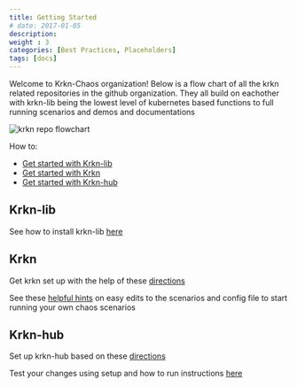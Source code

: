 ```yaml
---
title: Getting Started
# date: 2017-01-05
description: 
weight : 3
categories: [Best Practices, Placeholders]
tags: [docs]
---
```


Welcome to Krkn-Chaos organization! Below is a flow chart of all the krkn related repositories in the github organization. They all build on eachother with krkn-lib being the lowest level of kubernetes based functions to full running scenarios and demos and documentations

![krkn repo flowchart](images/krkn-repo-flowchart.png)


How to:
* [Get started with Krkn-lib](#krkn-lib)
* [Get started with Krkn](#krkn)
* [Get started with Krkn-hub](#krkn-hub)

## Krkn-lib
See how to install krkn-lib [here](../installation/krkn-lib.md)

## Krkn
Get krkn set up with the help of these [directions](../installation/krkn.md)

See these [helpful hints](getting-started-krkn.md) on easy edits to the scenarios and config file to start running your own chaos scenarios


## Krkn-hub
Set up krkn-hub based on these [directions](../installation/krkn-hub.md)

Test your changes using setup and how to run instructions [here](../contribution-guidelines/testing-changes.md#editing-a-new-scenario-to-krkn-hub)

